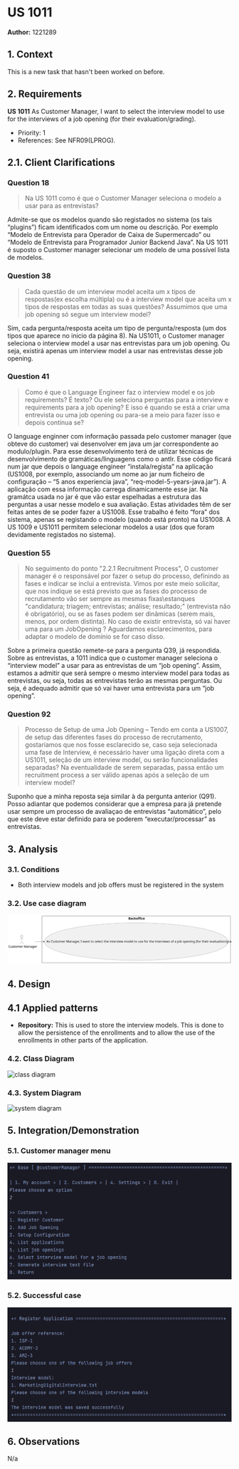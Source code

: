 # US 1011

**Author:** 1221289

## 1. Context

This is a new task that hasn't been worked on before.

## 2. Requirements

**US 1011** As Customer Manager, I want to select the interview model to use for the interviews of a job opening (for their evaluation/grading).
- Priority: 1
- References: See NFR09(LPROG).

## 2.1. Client Clarifications

### Question 18

> Na US 1011 como é que o Customer Manager seleciona o modelo a usar para as entrevistas?

Admite-se que os modelos quando são registados no sistema (os tais “plugins”) ficam identificados com um nome ou descrição. Por exemplo “Modelo de Entrevista para Operador de Caixa de Supermercado” ou “Modelo de Entrevista para Programador Junior Backend Java”. Na US 1011 é suposto o Customer manager selecionar um modelo de uma possível lista de modelos.

### Question 38

> Cada questão de um interview model aceita um x tipos de respostas(ex escolha múltipla) ou é a interview model que aceita um x tipos de respostas em todas as suas questões? Assumimos que uma job opening só segue um interview model?

Sim, cada pergunta/resposta aceita um tipo de pergunta/resposta (um dos tipos que aparece no inicio da página 8). Na US1011, o Customer manager seleciona o interview model a usar nas entrevistas para um job opening. Ou seja, existirá apenas um interview model a usar nas entrevistas desse job opening.

### Question 41

> Como é que o Language Engineer faz o interview model e os job requirements? É texto? Ou ele seleciona perguntas para a interview e requirements para a job opening? E isso é quando se está a criar uma entrevista ou uma job opening ou para-se a meio para fazer isso e depois continua se?

O language enginner com informação passada pelo customer manager (que obteve do customer) vai desenvolver em java um jar correspondente ao modulo/plugin. Para esse desenvolvimento terá de utilizar técnicas de desenvolvimento de gramáticas/linguagens como o antlr. Esse código ficará num jar que depois o language engineer “instala/regista” na aplicação (US1008, por exemplo, associando um nome ao jar num ficheiro de configuração – “5 anos experiencia java”, “req-model-5-years-java.jar”). A aplicação com essa informação carrega dinamicamente esse jar. Na gramátca usada no jar é que vão estar espelhadas a estrutura das perguntas a usar nesse modelo e sua avaliação. Estas atividades têm de ser feitas antes de se poder fazer a US1008. Esse trabalho é feito “fora” dos sistema, apenas se registando o modelo (quando está pronto) na US1008. A US 1009 e US1011 permitem selecionar modelos a usar (dos que foram devidamente registados no sistema).

### Question 55

> No seguimento do ponto "2.2.1 Recruitment Process", O customer manager é o responsável por fazer o setup do processo, definindo as fases e indicar se inclui a entrevista. Vimos por este meio solicitar, que nos indique se está previsto que as fases do processo de recrutamento vão ser sempre as mesmas fixas\estanques "candidatura; triagem; entrevistas; análise; resultado;" (entrevista não é obrigatório), ou se as fases podem ser dinâmicas (serem mais, menos, por ordem distinta). No caso de existir entrevista, só vai haver uma para um JobOpening ? Aguardamos esclarecimentos, para adaptar o modelo de domínio se for caso disso.

Sobre a primeira questão remete-se para a pergunta Q39, já respondida. Sobre as entrevistas, a 1011 indica que o customer manager seleciona o “interview model” a usar para as entrevistas de um “job opening”. Assim, estamos a admitir que será sempre o mesmo interview model para todas as entrevistas, ou seja, todas as entrevistas terão as mesmas perguntas. Ou seja, é adequado admitir que só vai haver uma entrevista para um “job opening”.

### Question 92

> Processo de Setup de uma Job Opening – Tendo em conta a US1007, de setup das diferentes fases do processo de recrutamento, gostaríamos que nos fosse esclarecido se, caso seja selecionada uma fase de Interview, é necessário haver uma ligação direta com a US1011, seleção de um interview model, ou serão funcionalidades separadas? Na eventualidade de serem separadas, passa então um recruitment process a ser válido apenas após a seleção de um interview model?

Suponho que a minha reposta seja similar à da pergunta anterior (Q91). Posso adiantar que podemos considerar que a empresa para já pretende usar sempre um processo de avaliaçao de entrevistas “automático”, pelo que este deve estar definido para se poderem “executar/processar” as entrevistas.

## 3. Analysis

### 3.1. Conditions

- Both interview models and job offers must be registered in the system

### 3.2. Use case diagram

![use case diagram](out/US1011_UCD.svg "Use case diagram")

## 4. Design

## 4.1 Applied patterns

- **Repository:** This is used to store the interview models. This is done to allow the persistence of the enrollments and to allow the use of the enrollments in other parts of the application.

### 4.2. Class Diagram

![class diagram](out/1011_CD.svg "Class Diagram")

### 4.3. System Diagram

![system diagram](out/1011_SD.svg "System diagram")

## 5. Integration/Demonstration

### 5.1. Customer manager menu

![operatorMenu.png](assets/customerManagerMenu.png)

### 5.2. Successful case

![interviewSelect.png](assets/interviewSelect.png)

## 6. Observations

N/a
